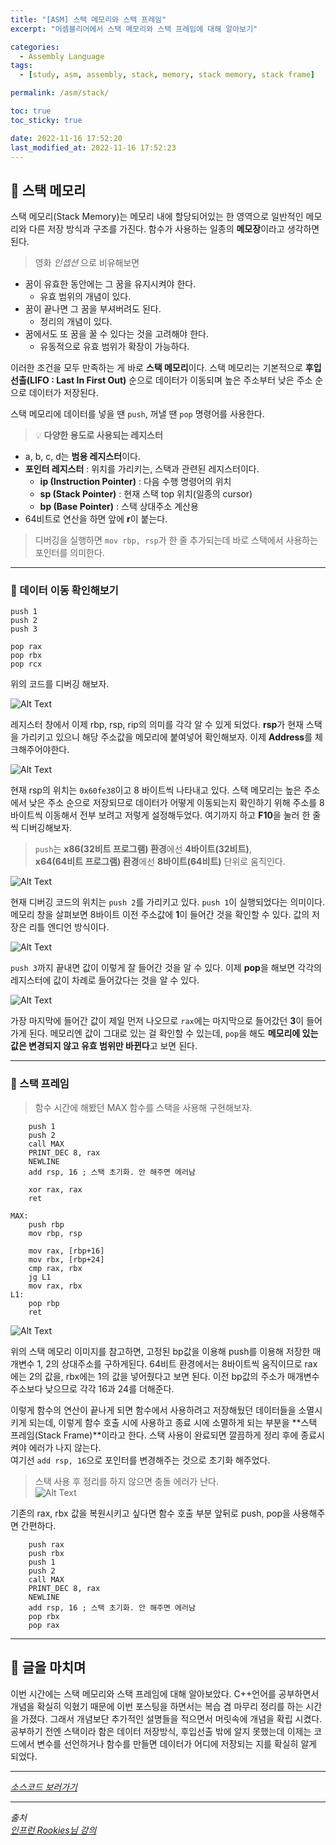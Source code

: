 ```yaml
---
title: "[ASM] 스택 메모리와 스택 프레임"
excerpt: "어셈블리어에서 스택 메모리와 스택 프레임에 대해 알아보기"

categories:
  - Assembly Language
tags:
  - [study, asm, assembly, stack, memory, stack memory, stack frame]

permalink: /asm/stack/

toc: true
toc_sticky: true

date: 2022-11-16 17:52:20
last_modified_at: 2022-11-16 17:52:23
---
```


## 👻 스택 메모리
스택 메모리(Stack Memory)는 메모리 내에 할당되어있는 한 영역으로 일반적인 메모리와 다른 저장 방식과 구조를 가진다. 함수가 사용하는 일종의 **메모장**이라고 생각하면 된다.

> 영화 _인셉션_ 으로 비유해보면   
- 꿈이 유효한 동안에는 그 꿈을 유지시켜야 한다.
    - 유효 범위의 개념이 있다.
- 꿈이 끝나면 그 꿈을 부셔버려도 된다.
    - 정리의 개념이 있다.
- 꿈에서도 또 꿈을 꿀 수 있다는 것을 고려해야 한다.
    - 유동적으로 유효 범위가 확장이 가능하다.

이러한 조건을 모두 만족하는 게 바로 **스택 메모리**이다. 스택 메모리는 기본적으로 **후입선출(LIFO : Last In First Out)** 순으로 데이터가 이동되며 높은 주소부터 낮은 주소 순으로 데이터가 저장된다.

스택 메모리에 데이터를 넣을 땐 ``` push ```, 꺼낼 땐 ``` pop ``` 명령어를 사용한다.

> 💡 **다양한 용도로 사용되는 레지스터**   
- a, b, c, d는 **범용 레지스터**이다.
- **포인터 레지스터** : 위치를 가리키는, 스택과 관련된 레지스터이다.
    - **ip (Instruction Pointer)** : 다음 수행 명령어의 위치
    - **sp (Stack Pointer)** : 현재 스택 top 위치(일종의 cursor)
    - **bp (Base Pointer)** : 스택 상대주소 계산용
- 64비트로 연산을 하면 앞에 **r**이 붙는다.
>
> 디버깅을 실행하면 ``` mov rbp, rsp ```가 한 줄 추가되는데 바로 스택에서 사용하는 포인터를 의미한다.

***

### 🌱 데이터 이동 확인해보기
```
push 1
push 2
push 3

pop rax
pop rbx
pop rcx
```

위의 코드를 디버깅 해보자.

![Alt Text](/assets/images/posts_img/basics/asm/stack/register.PNG)   

레지스터 창에서 이제 rbp, rsp, rip의 의미를 각각 알 수 있게 되었다. **rsp**가 현재 스택을 가리키고 있으니 해당 주소값을 메모리에 붙여넣어 확인해보자. 이제 **Address**를 체크해주어야한다.

![Alt Text](/assets/images/posts_img/basics/asm/stack/memory.PNG)   

현재 rsp의 위치는 ``` 0x60fe38 ```이고 8 바이트씩 나타내고 있다. 스택 메모리는 높은 주소에서 낮은 주소 순으로 저장되므로 데이터가 어떻게 이동되는지 확인하기 위해 주소를 8 바이트씩 이동해서 전부 보려고 저렇게 설정해두었다. 여기까지 하고 **F10**을 눌러 한 줄씩 디버깅해보자.

> ``` push ```는 **x86(32비트 프로그램) 환경**에선 **4바이트(32비트)**,   
**x64(64비트 프로그램) 환경**에선 **8바이트(64비트)** 단위로 움직인다.

![Alt Text](/assets/images/posts_img/basics/asm/stack/memory2.PNG)   

현재 디버깅 코드의 위치는 ``` push 2 ```를 가리키고 있다. ``` push 1 ```이 실행되었다는 의미이다. 메모리 창을 살펴보면 8바이트 이전 주소값에 **1**이 들어간 것을 확인할 수 있다. 값의 저장은 리틀 엔디언 방식이다.

![Alt Text](/assets/images/posts_img/basics/asm/stack/memory3.PNG)   

``` push 3 ```까지 끝내면 값이 이렇게 잘 들어간 것을 알 수 있다. 이제 **pop**을 해보면 각각의 레지스터에 값이 차례로 들어갔다는 것을 알 수 있다.

![Alt Text](/assets/images/posts_img/basics/asm/stack/register2.PNG)   

가장 마지막에 들어간 값이 제일 먼저 나오므로 ``` rax ```에는 마지막으로 들어갔던 **3**이 들어가게 된다. 메모리엔 값이 그대로 있는 걸 확인할 수 있는데, ``` pop ```을 해도 **메모리에 있는 값은 변경되지 않고 유효 범위만 바뀐다**고 보면 된다.

***

### 🌱 스택 프레임
> 함수 시간에 해봤던 MAX 함수를 스택을 사용해 구현해보자.

```
    push 1
    push 2
    call MAX
    PRINT_DEC 8, rax
    NEWLINE
    add rsp, 16 ; 스택 초기화. 안 해주면 에러남 

    xor rax, rax
    ret

MAX:
    push rbp
    mov rbp, rsp

    mov rax, [rbp+16]
    mov rbx, [rbp+24]
    cmp rax, rbx
    jg L1
    mov rax, rbx
L1:
    pop rbp
    ret
```

![Alt Text](/assets/images/posts_img/basics/asm/stack/stack.PNG)   

위의 스택 메모리 이미지를 참고하면, 고정된 bp값을 이용해 push를 이용해 저장한 매개변수 1, 2의 상대주소를 구하게된다. 64비트 환경에서는 8바이트씩 움직이므로 rax에는 2의 값을, rbx에는 1의 값을 넣어줬다고 보면 된다. 이전 bp값의 주소가 매개변수 주소보다 낮으므로 각각 16과 24를 더해준다.

이렇게 함수의 연산이 끝나게 되면 함수에서 사용하려고 저장해뒀던 데이터들을 소멸시키게 되는데, 이렇게 함수 호출 시에 사용하고 종료 시에 소멸하게 되는 부분을 **스택 프레임(Stack Frame)**이라고 한다. 스택 사용이 완료되면 깔끔하게 정리 후에 종료시켜야 에러가 나지 않는다.   
여기선 ``` add rsp, 16 ```으로 포인터를 변경해주는 것으로 초기화 해주었다.

> 스택 사용 후 정리를 하지 않으면 충돌 에러가 난다.   
![Alt Text](/assets/images/posts_img/basics/asm/stack/crashed.PNG)   

기존의 rax, rbx 값을 복원시키고 싶다면 함수 호출 부분 앞뒤로 push, pop을 사용해주면 간편하다.

```
    push rax
    push rbx
    push 1
    push 2
    call MAX
    PRINT_DEC 8, rax
    NEWLINE
    add rsp, 16 ; 스택 초기화. 안 해주면 에러남 
    pop rbx
    pop rax
```

***

## 👻 글을 마치며
이번 시간에는 스택 메모리와 스택 프레임에 대해 알아보았다. C++언어를 공부하면서 개념을 확실히 익혔기 때문에 이번 포스팅을 하면서는 복습 겸 마무리 정리를 하는 시간을 가졌다. 그래서 개념보단 추가적인 설명들을 적으면서 머릿속에 개념을 확립 시켰다. 공부하기 전엔 스택이라 함은 데이터 저장방식, 후입선출 밖에 알지 못했는데 이제는 코드에서 변수를 선언하거나 함수를 만들면 데이터가 어디에 저장되는 지를 확실히 알게 되었다.

***

_[소스코드 보러가기](https://github.com/choi-dan-di/study_assembly/blob/main/stack.asm)_

***

_출처_   
_[인프런 Rookies님 강의](https://inf.run/bje8)_   